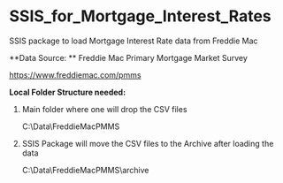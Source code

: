 # SSIS_for_Mortgage_Interest_Rates
SSIS package to load Mortgage Interest Rate data from Freddie Mac


**Data Source:
**
Freddie Mac Primary Mortgage Market Survey

https://www.freddiemac.com/pmms


**Local Folder Structure needed:**

1. Main folder where one will drop the CSV files

     C:\Data\FreddieMacPMMS

2. SSIS Package will move the CSV files to the Archive after loading the data

     C:\Data\FreddieMacPMMS\archive
